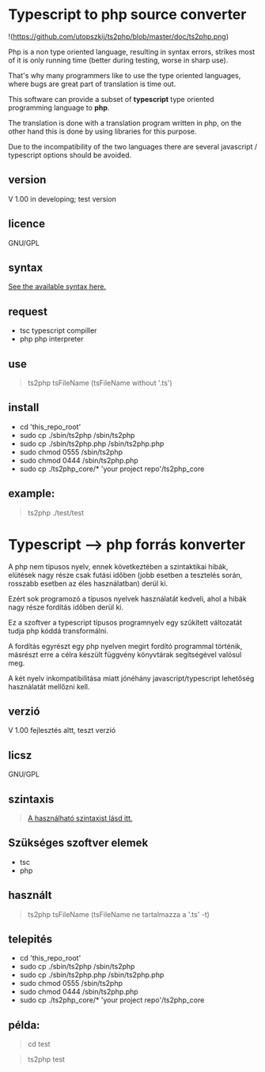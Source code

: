 # Typescript to php source converter

!(https://github.com/utopszkij/ts2php/blob/master/doc/ts2php.png) 

Php is a non type oriented language, resulting in syntax errors, strikes
most of it is only running time (better during testing,
worse in sharp use).

That's why many programmers like to use the type oriented languages, where bugs are great
part of translation is time out.

This software can provide a subset of **typescript** type oriented programming language
to **php**.

The translation is done with a translation program written in php, on the other hand
this is done by using libraries for this purpose.

Due to the incompatibility of the two languages there are several javascript / typescript options
should be avoided.

## version
V 1.00  in developing; test version

## licence
GNU/GPL

## syntax

[See the available syntax here.](https://github.com/utopszkij/ts2php/blob/master/doc/syntax.md)

## request

- tsc  typescript compiller
- php  php interpreter

## use

>ts2php tsFileName  (tsFileName without '.ts')

## install

- cd 'this_repo_root'
- sudo cp ./sbin/ts2php /sbin/ts2php
- sudo cp ./sbin/ts2php.php /sbin/ts2php.php
- sudo chmod 0555 /sbin/ts2php
- sudo chmod 0444 /sbin/ts2php.php
- sudo cp ./ts2php_core/* 'your project repo'/ts2php_core

## example:

>ts2php ./test/test

# Typescript --> php forrás konverter

A php nem típusos nyelv, ennek következtében a szintaktikai hibák, elütések 
nagy része csak futási időben (jobb esetben a tesztelés során, 
rosszabb esetben az éles használatban) derül ki.

Ezért sok programozó a típusos nyelvek használatát kedveli, ahol a hibák nagy 
része fordítás időben derül ki.

Ez a szoftver a typescript típusos programnyelv egy szűkített változatát tudja
php kóddá transformálni.

A fordítás egyrészt egy php nyelven megírt fordító programmal történik, másrészt
erre a célra készült függvény könyvtárak segítségével valósul meg.

A két nyelv inkompatibilitása miatt jónéhány javascript/typescript lehetőség
használatát mellőzni kell.

## verzió
V 1.00  fejlesztés altt, teszt verzió

## licsz
GNU/GPL

## szintaxis

>[A használható szintaxist lásd itt.](https://github.com/utopszkij/ts2php/blob/master/doc/syntax.md)


## Szükséges szoftver elemek

- tsc
- php

## használt

>ts2php tsFileName  (tsFileName ne tartalmazza a '.ts' -t)

## telepités

- cd 'this_repo_root'
- sudo cp ./sbin/ts2php /sbin/ts2php
- sudo cp ./sbin/ts2php.php /sbin/ts2php.php
- sudo chmod 0555 /sbin/ts2php
- sudo chmod 0444 /sbin/ts2php.php
- sudo cp ./ts2php_core/* 'your project repo'/ts2php_core

## példa:

>cd test

>ts2php test

